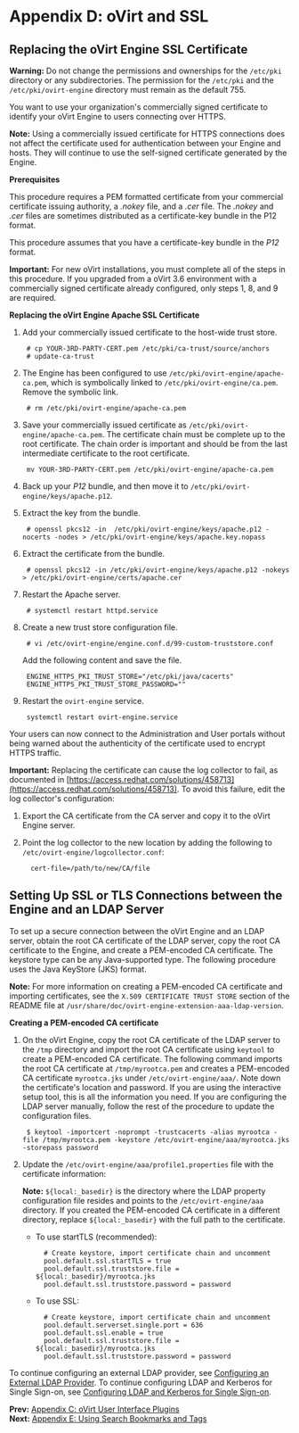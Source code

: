 # Appendix D: oVirt and SSL

## Replacing the oVirt Engine SSL Certificate

**Warning:** Do not change the permissions and ownerships for the `/etc/pki` directory or any subdirectories. The permission for the `/etc/pki` and the `/etc/pki/ovirt-engine` directory must remain as the default 755.

You want to use your organization's commercially signed certificate to identify your oVirt Engine to users connecting over HTTPS.

**Note:** Using a commercially issued certificate for HTTPS connections does not affect the certificate used for authentication between your Engine and hosts. They will continue to use the self-signed certificate generated by the Engine.

**Prerequisites**

This procedure requires a PEM formatted certificate from your commercial certificate issuing authority, a *.nokey* file, and a *.cer* file. The *.nokey* and *.cer* files are sometimes distributed as a certificate-key bundle in the P12 format.

This procedure assumes that you have a certificate-key bundle in the *P12* format.

**Important:** For new oVirt installations, you must complete all of the steps in this procedure. If you upgraded from a oVirt 3.6 environment with a commercially signed certificate already configured, only steps 1, 8, and 9 are required.

**Replacing the oVirt Engine Apache SSL Certificate**

1. Add your commercially issued certificate to the host-wide trust store.

        # cp YOUR-3RD-PARTY-CERT.pem /etc/pki/ca-trust/source/anchors
        # update-ca-trust

2. The Engine has been configured to use `/etc/pki/ovirt-engine/apache-ca.pem`, which is symbolically linked to `/etc/pki/ovirt-engine/ca.pem`. Remove the symbolic link.

        # rm /etc/pki/ovirt-engine/apache-ca.pem

3. Save your commercially issued certificate as `/etc/pki/ovirt-engine/apache-ca.pem`. The certificate chain must be complete up to the root certificate. The chain order is important and should be from the last intermediate certificate to the root certificate.

        mv YOUR-3RD-PARTY-CERT.pem /etc/pki/ovirt-engine/apache-ca.pem

4. Back up your *P12* bundle, and then move it to `/etc/pki/ovirt-engine/keys/apache.p12`.

5. Extract the key from the bundle.

        # openssl pkcs12 -in  /etc/pki/ovirt-engine/keys/apache.p12 -nocerts -nodes > /etc/pki/ovirt-engine/keys/apache.key.nopass

6. Extract the certificate from the bundle.

        # openssl pkcs12 -in /etc/pki/ovirt-engine/keys/apache.p12 -nokeys > /etc/pki/ovirt-engine/certs/apache.cer

7. Restart the Apache server.

        # systemctl restart httpd.service

8. Create a new trust store configuration file.

        # vi /etc/ovirt-engine/engine.conf.d/99-custom-truststore.conf

    Add the following content and save the file.

        ENGINE_HTTPS_PKI_TRUST_STORE="/etc/pki/java/cacerts"
        ENGINE_HTTPS_PKI_TRUST_STORE_PASSWORD=""

9. Restart the `ovirt-engine` service.

        systemctl restart ovirt-engine.service

Your users can now connect to the Administration and User portals without being warned about the authenticity of the certificate used to encrypt HTTPS traffic.

**Important:** Replacing the certificate can cause the log collector to fail, as documented in [https://access.redhat.com/solutions/458713](https://access.redhat.com/solutions/458713). To avoid this failure, edit the log collector's configuration:

1. Export the CA certificate from the CA server and copy it to the oVirt Engine server.

2. Point the log collector to the new location by adding the following to `/etc/ovirt-engine/logcollector.conf`:

         cert-file=/path/to/new/CA/file

## Setting Up SSL or TLS Connections between the Engine and an LDAP Server

To set up a secure connection between the oVirt Engine and an LDAP server, obtain the root CA certificate of the LDAP server, copy the root CA certificate to the Engine, and create a PEM-encoded CA certificate. The keystore type can be any Java-supported type. The following procedure uses the Java KeyStore (JKS) format.

**Note:** For more information on creating a PEM-encoded CA certificate and importing certificates, see the `X.509 CERTIFICATE TRUST STORE` section of the README file at `/usr/share/doc/ovirt-engine-extension-aaa-ldap-version`.

**Creating a PEM-encoded CA certificate**

1. On the oVirt Engine, copy the root CA certificate of the LDAP server to the `/tmp` directory and import the root CA certificate using `keytool` to create a PEM-encoded CA certificate. The following command imports the root CA certificate at `/tmp/myrootca.pem` and creates a PEM-encoded CA certificate `myrootca.jks` under `/etc/ovirt-engine/aaa/`. Note down the certificate's location and password. If you are using the interactive setup tool, this is all the information you need. If you are configuring the LDAP server manually, follow the rest of the procedure to update the configuration files.

        $ keytool -importcert -noprompt -trustcacerts -alias myrootca -file /tmp/myrootca.pem -keystore /etc/ovirt-engine/aaa/myrootca.jks -storepass password

2. Update the `/etc/ovirt-engine/aaa/profile1.properties` file with the certificate information:

    **Note:** `${local:_basedir}` is the directory where the LDAP property configuration file resides and points to the `/etc/ovirt-engine/aaa` directory. If you created the PEM-encoded CA certificate in a different directory, replace `${local:_basedir}` with the full path to the certificate.

    * To use startTLS (recommended):

            # Create keystore, import certificate chain and uncomment
            pool.default.ssl.startTLS = true
            pool.default.ssl.truststore.file = ${local:_basedir}/myrootca.jks
            pool.default.ssl.truststore.password = password
    * To use SSL:

            # Create keystore, import certificate chain and uncomment
            pool.default.serverset.single.port = 636
            pool.default.ssl.enable = true
            pool.default.ssl.truststore.file = ${local:_basedir}/myrootca.jks
            pool.default.ssl.truststore.password = password

To continue configuring an external LDAP provider, see [Configuring an External LDAP Provider](Configuring_an_External_LDAP_Provider). To continue configuring LDAP and Kerberos for Single Sign-on, see [Configuring LDAP and Kerberos for Single Sign-on](Configuring_LDAP_and_Kerberos_for_Single_Sign-on).

**Prev:** [Appendix C: oVirt User Interface Plugins](appe-oVirt_User_Interface_Plugins)<br>
**Next:** [Appendix E: Using Search Bookmarks and Tags](appe-Using_Search_Bookmarks_and_Tags)

